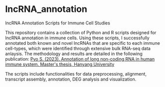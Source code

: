 # lncRNA_annotation
lncRNA Annotation Scripts for Immune Cell Studies

This repository contains a collection of Python and R scripts designed for lncRNA annotation in immune cells. Using these scripts, I successfully annotated both known and novel lncRNAs that are specific to each immune cell-types, which were identified through extensive bulk RNA-seq data anlaysis. The methodology and results are detailed in the following publication:
[Pyo S. (2023). Annotation of long non-coding RNA in human immune system. Master's thesis, Hanyang University](https://hanyang.dcollection.net/public_resource/pdf/200000652426_20241008231204.pdf)

The scripts include functionalities for data preprocessing, alignment, transcript assembly, annotation, DEG analysis and visualization.
